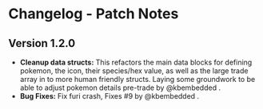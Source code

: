 # Changelog - Patch Notes

## Version 1.2.0
- **Cleanup data structs:** This refactors the main data blocks for defining pokemon, the icon, their species/hex value, as well as the large trade array in to more human friendly structs. Laying some groundwork to be able to adjust pokemon details pre-trade by @kbembedded .
- **Bug Fixes:** Fix furi crash, Fixes #9 by @kbembedded .
